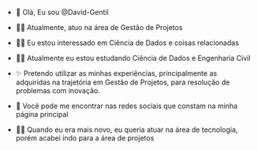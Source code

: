 - 👋 Olá, Eu sou @David-Gentil
  
- 👨‍💼 Atualmente, atuo na área de Gestão de Projetos
- 🧑‍🔬 Eu estou interessado em Ciência de Dados e coisas relacionadas
- 👨‍🎓 Atualmente eu estou estudando Ciência de Dados e Engenharia Civil

- ✨  Pretendo utilizar as minhas experiências, principalmente as adquiridas na trajetória em Gestão de Projetos, para resolução de problemas com inovação.
  
- 📮 Você pode me encontrar nas redes sociais que constam na minha página principal
  
- 👨‍💻 Quando eu era mais novo, eu queria atuar na área de tecnologia, porém acabei indo para a área de projetos
